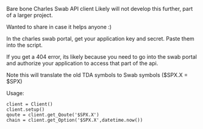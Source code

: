 Bare bone Charles Swab API client
Likely will not develop this further, part of a larger project.

Wanted to share in case it helps anyone :)

In the charles swab portal, get your application key and secret.
Paste them into the script.

If you get a 404 error, its likely because you need to go into the swab portal and authorize your application to access that part of the api.

Note this will translate the old TDA symbols to Swab symbols ($SPX.X = $SPX)

Usage:
```
client = Client()
client.setup() 
qoute = client.get_Qoute('$SPX.X')
chain = client.get_Option('$SPX.X',datetime.now())
```
